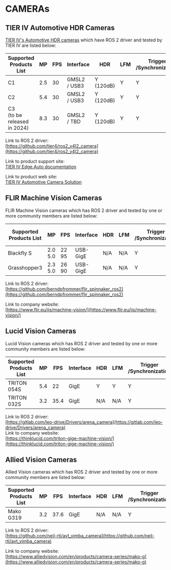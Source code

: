 # CAMERAs

## **TIER IV Automotive HDR Cameras**

[TIER IV's Automotive HDR cameras](https://sensor.tier4.jp/automotive-camera) which have ROS 2 driver and tested by TIER IV are listed below:

| Supported Products List          | MP  | FPS | Interface         | HDR           | LFM | Trigger <br> /Synchronization | Ingress <br> Protection | ROS 2 Driver | Autoware <br> Tested (Y/N) |
| -------------------------------- | --- | --- | ----------------- | ------------- | --- | ----------------------------- | ----------------------- | ------------ | -------------------------- |
| C1                               | 2.5 | 30  | GMSL2 <br> / USB3 | Y <br>(120dB) | Y   | Y                             | IP69K                   | Y            | Y                          |
| C2                               | 5.4 | 30  | GMSL2 <br> / USB3 | Y <br>(120dB) | Y   | Y                             | IP69K                   | Y            | Y                          |
| C3 <br> (to be released in 2024) | 8.3 | 30  | GMSL2 <br> / TBD  | Y <br>(120dB) | Y   | Y                             | IP69K                   | Y            | Y                          |

Link to ROS 2 driver:  
[https://github.com/tier4/ros2_v4l2_camera](https://github.com/tier4/ros2_v4l2_camera)

Link to product support site:  
[TIER IV Edge.Auto documentation](hhttps://tier4.github.io/edge-auto-docs/index.html)

Link to product web site:  
[TIER IV Automotive Camera Solution](https://sensor.tier4.jp/automotive-camera)

## **FLIR Machine Vision Cameras**

FLIR Machine Vision cameras which has ROS 2 driver and tested by one or more community members are listed below:

| Supported Products List | MP           | FPS        | Interface | HDR | LFM | Trigger <br> /Synchronization | Ingress <br> Protection | ROS 2 Driver | Autoware Tested (Y/N) |
| ----------------------- | ------------ | ---------- | --------- | --- | --- | ----------------------------- | ----------------------- | ------------ | --------------------- |
| Blackfly S              | 2.0 <br> 5.0 | 22 <br> 95 | USB-GigE  | N/A | N/A | Y                             | N/A                     | Y            | -                     |
| Grasshopper3            | 2.3 <br> 5.0 | 26 <br> 90 | USB-GigE  | N/A | N/A | Y                             | N/A                     | Y            | -                     |

Link to ROS 2 driver:  
[https://github.com/berndpfrommer/flir_spinnaker_ros2](https://github.com/berndpfrommer/flir_spinnaker_ros2)

Link to company website:  
[https://www.flir.eu/iis/machine-vision/](https://www.flir.eu/iis/machine-vision/)

## **Lucid Vision Cameras**

Lucid Vision cameras which has ROS 2 driver and tested by one or more community members are listed below:

| Supported Products List | MP  | FPS  | Interface | HDR | LFM | Trigger <br> /Synchronization | Ingress <br> Protection | ROS 2 Driver | Autoware Tested (Y/N) |
| ----------------------- | --- | ---- | --------- | --- | --- | ----------------------------- | ----------------------- | ------------ | --------------------- |
| TRITON 054S             | 5.4 | 22   | GigE      | Y   | Y   | Y                             | up to IP67              | Y            | Y                     |
| TRITON 032S             | 3.2 | 35.4 | GigE      | N/A | N/A | Y                             | up to IP67              | Y            | Y                     |

Link to ROS 2 driver:  
[https://gitlab.com/leo-drive/Drivers/arena_camera](https://gitlab.com/leo-drive/Drivers/arena_camera)  
Link to company website:  
[https://thinklucid.com/triton-gige-machine-vision/](https://thinklucid.com/triton-gige-machine-vision/)

## **Allied Vision Cameras**

Allied Vision cameras which has ROS 2 driver and tested by one or more community members are listed below:

| Supported Products List | MP  | FPS  | Interface | HDR | LFM | Trigger <br> /Synchronization | Ingress <br> Protection | ROS 2 Driver | Autoware Tested (Y/N) |
| ----------------------- | --- | ---- | --------- | --- | --- | ----------------------------- | ----------------------- | ------------ | --------------------- |
| Mako G319               | 3.2 | 37.6 | GigE      | N/A | N/A | Y                             | N/A                     | Y            | -                     |

Link to ROS 2 driver:  
[https://github.com/neil-rti/avt_vimba_camera](https://github.com/neil-rti/avt_vimba_camera)

Link to company website:  
[https://www.alliedvision.com/en/products/camera-series/mako-g](https://www.alliedvision.com/en/products/camera-series/mako-g)
